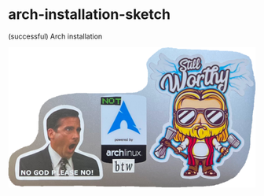 # arch-installation-sketch
(successful) Arch installation

![screenshot](https://github.com/fernandocido/arch-installation-sketch/blob/main/arch-btw.png)
